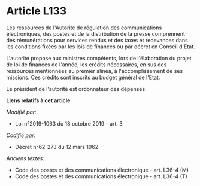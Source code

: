 # Article L133

Les ressources de l'Autorité de régulation des communications électroniques, des postes et de la distribution de la presse
comprennent des rémunérations pour services rendus et des taxes et redevances dans les conditions fixées par les lois de
finances ou par décret en Conseil d'Etat.

L'autorité propose aux ministres compétents, lors de l'élaboration du projet de loi de finances de l'année, les crédits
nécessaires, en sus des ressources mentionnées au premier alinéa, à l'accomplissement de ses missions. Ces crédits sont
inscrits au budget général de l'Etat.

Le président de l'autorité est ordonnateur des dépenses.

**Liens relatifs à cet article**

_Modifié par_:

  - Loi n°2019-1063 du 18 octobre 2019 - art. 3

_Codifié par_:

  - Décret n°62-273 du 12 mars 1962

_Anciens textes_:

  - Code des postes et des communications électronique - art. L36-4 (M)
  - Code des postes et des communications électronique - art. L36-4 (T)
